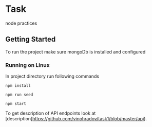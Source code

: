 # Task
node practices

## Getting Started

To run the project make sure mongoDb is installed and configured

### Running on Linux

In project directory run following commands

```
npm install

npm run seed

npm start
```

To get description of API endpoints look at [description]https://github.com/vinohradov/task1/blob/master/api).
